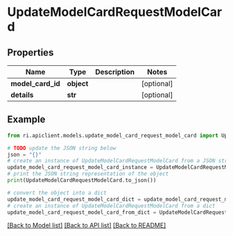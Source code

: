 # UpdateModelCardRequestModelCard


## Properties

Name | Type | Description | Notes
------------ | ------------- | ------------- | -------------
**model_card_id** | **object** |  | [optional] 
**details** | **str** |  | [optional] 

## Example

```python
from ri.apiclient.models.update_model_card_request_model_card import UpdateModelCardRequestModelCard

# TODO update the JSON string below
json = "{}"
# create an instance of UpdateModelCardRequestModelCard from a JSON string
update_model_card_request_model_card_instance = UpdateModelCardRequestModelCard.from_json(json)
# print the JSON string representation of the object
print(UpdateModelCardRequestModelCard.to_json())

# convert the object into a dict
update_model_card_request_model_card_dict = update_model_card_request_model_card_instance.to_dict()
# create an instance of UpdateModelCardRequestModelCard from a dict
update_model_card_request_model_card_from_dict = UpdateModelCardRequestModelCard.from_dict(update_model_card_request_model_card_dict)
```
[[Back to Model list]](../README.md#documentation-for-models) [[Back to API list]](../README.md#documentation-for-api-endpoints) [[Back to README]](../README.md)

